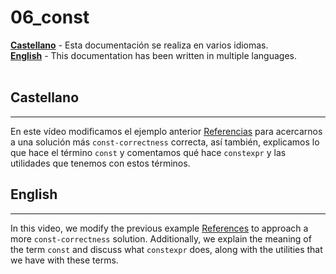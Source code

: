 # 06_const

[**Castellano**](#Castellano) - Esta documentación se realiza en varios idiomas.</br>
[**English**](#English) - This documentation has been written in multiple languages.</br></br>


## Castellano
---

En este vídeo modificamos el ejemplo anterior [Referencias](../05_references/README.md) para acercarnos a una solución más `const-correctness` correcta, así también, explicamos lo que hace el término `const` y comentamos qué hace `constexpr` y las utilidades que tenemos con estos términos.


## English
---

In this video, we modify the previous example [References](../05_references/README.md) to approach a more `const-correctness` solution. Additionally, we explain the meaning of the term `const` and discuss what `constexpr` does, along with the utilities that we have with these terms.
